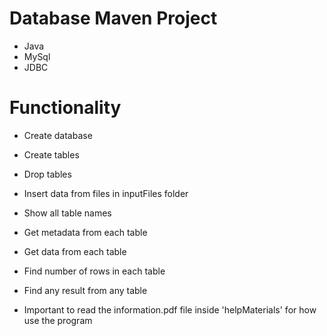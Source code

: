 # Database Maven Project

* Java
* MySql
* JDBC

# Functionality

* Create database

* Create tables

* Drop tables

* Insert data from files in inputFiles folder

* Show all table names

* Get metadata from each table

* Get data from each table

* Find number of rows in each table

* Find any result from any table

* Important to read the information.pdf file inside 'helpMaterials' for how use the program
